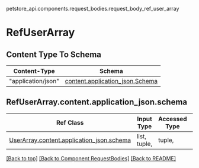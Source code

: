 petstore_api.components.request_bodies.request_body_ref_user_array
# RefUserArray

## Content Type To Schema
Content-Type | Schema
------------ | -------
"application/json" | [content.application_json.Schema](#contentapplication_jsonschema)

## <a id="request_body_ref_user_arrayorg.openapijsonschematools.codegen.model.CodegenKey@8e1d14a9contentapplication_jsonschema" >RefUserArray.content.application_json.schema</a>
Ref Class | Input Type | Accessed Type | Description
--------- | ---------- | ------------- | ------------
[UserArray.content.application_json.schema](../../components/request_bodies/request_body_user_array.md#request_body_user_arraycontentapplication_jsonschema) | list, tuple,  | tuple,  | 

[[Back to top]](#top) [[Back to Component RequestBodies]](../../../README.md#Component-RequestBodies) [[Back to README]](../../../README.md)
